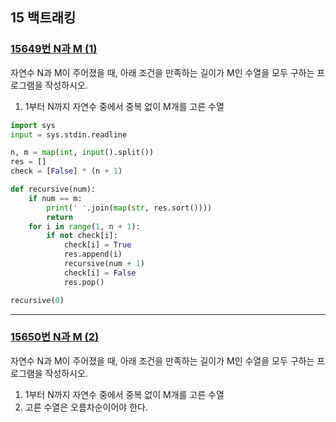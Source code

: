 ## 15 백트래킹

### [15649번 N과 M (1)](https://www.acmicpc.net/problem/15649)

자연수 N과 M이 주어졌을 때, 아래 조건을 만족하는 길이가 M인 수열을 모두 구하는 프로그램을 작성하시오.

1. 1부터 N까지 자연수 중에서 중복 없이 M개를 고른 수열

```python
import sys
input = sys.stdin.readline

n, m = map(int, input().split())
res = []
check = [False] * (n + 1)

def recursive(num):
    if num == m:
        print(' '.join(map(str, res.sort())))
        return
    for i in range(1, n + 1):
        if not check[i]:
            check[i] = True
            res.append(i)
            recursive(num + 1)
            check[i] = False
            res.pop()

recursive(0)
```

---

### [15650번 N과 M (2)](https://www.acmicpc.net/problem/15650)

자연수 N과 M이 주어졌을 때, 아래 조건을 만족하는 길이가 M인 수열을 모두 구하는 프로그램을 작성하시오.

1. 1부터 N까지 자연수 중에서 중복 없이 M개를 고른 수열
2. 고른 수열은 오름차순이어야 한다.

```python

```
